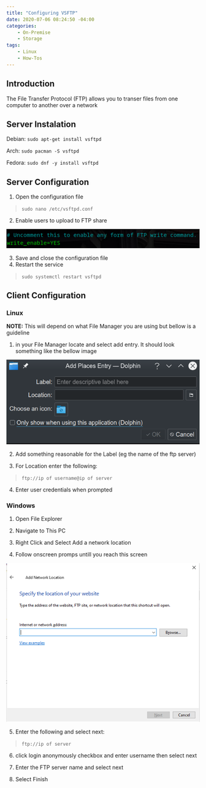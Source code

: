 ```yaml
---
title: "Configuring VSFTP"
date: 2020-07-06 08:24:50 -04:00
categories:
    - On-Premise
    - Storage
tags:
    - Linux
    - How-Tos
---
```


## Introduction
The File Transfer Protocol (FTP) allows you to transer files from one computer to another over a network

## Server Instalation
Debian: `sudo apt-get install vsftpd`

Arch: `sudo pacman -S vsftpd`

Fedora: `sudo dnf -y install vsftpd`

## Server Configuration
1. Open the configuration file
> `sudo nano /etc/vsftpd.conf`

2. Enable users to upload to FTP share

![test](/assets/2020/configuringVSFTPD/writeenable.png)

3. Save and close the configuration file
4. Restart the service
> `sudo systemctl restart vsftpd`

## Client Configuration

### Linux
__NOTE:__ This will depend on what File Manager you are using but bellow is a guideline
1. in your File Manager locate and select add entry. It should look something like the bellow image

![image](/assets/2020/configuringSMB/SMBConnectLinux.png)

2. Add something reasonable for the Label (eg the name of the ftp server)

3. For Location enter the following:
> `ftp://ip of username@ip of server`

4. Enter user credentials when prompted

### Windows
1. Open File Explorer

2. Navigate to This PC

3. Right Click and Select Add a network location

4. Follow onscreen promps untill you reach this screen

![Windows](/assets/2020/configuringSMB/SMBConnectWindows.png)

5. Enter the following and select next:
> `ftp://ip of server`

6. click login anonymously checkbox and enter username then select next

7. Enter the FTP server name and select next

8. Select Finish
